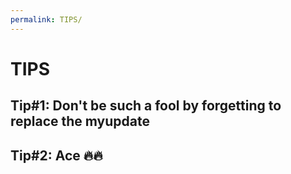 ```yaml
---
permalink: TIPS/
---
```


# TIPS

## Tip#1: Don't be such a fool by forgetting to replace the myupdate
## Tip#2: Ace 🔥🔥


